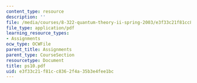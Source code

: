 ```yaml
---
content_type: resource
description: ''
file: /media/courses/8-322-quantum-theory-ii-spring-2003/e3f33c21f81cc8362f4a35b3e4fee1bc_ps10.pdf
file_type: application/pdf
learning_resource_types:
- Assignments
ocw_type: OCWFile
parent_title: Assignments
parent_type: CourseSection
resourcetype: Document
title: ps10.pdf
uid: e3f33c21-f81c-c836-2f4a-35b3e4fee1bc
---
```

